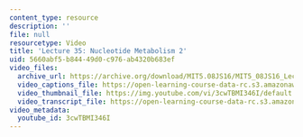 ```yaml
---
content_type: resource
description: ''
file: null
resourcetype: Video
title: 'Lecture 35: Nucleotide Metabolism 2'
uid: 5660abf5-b844-49d0-c976-ab4320b683ef
video_files:
  archive_url: https://archive.org/download/MIT5.08JS16/MIT5_08JS16_Lecture_35_300k.mp4
  video_captions_file: https://open-learning-course-data-rc.s3.amazonaws.com/5-08j-biological-chemistry-ii-spring-2016/af0b5a6ccb9e5b2091b00817e1d74a30_3cwTBMI346I.vtt
  video_thumbnail_file: https://img.youtube.com/vi/3cwTBMI346I/default.jpg
  video_transcript_file: https://open-learning-course-data-rc.s3.amazonaws.com/5-08j-biological-chemistry-ii-spring-2016/42963363ba6c896e9c72304db5511a40_3cwTBMI346I.pdf
video_metadata:
  youtube_id: 3cwTBMI346I
---
```

